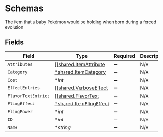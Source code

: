 # Schemas

The item that a baby Pokémon would be holding when born during a forced evolution


## Fields

| Field                                                                    | Type                                                                     | Required                                                                 | Description                                                              |
| ------------------------------------------------------------------------ | ------------------------------------------------------------------------ | ------------------------------------------------------------------------ | ------------------------------------------------------------------------ |
| `Attributes`                                                             | [][shared.ItemAttribute](../../../pkg/models/shared/itemattribute.md)    | :heavy_minus_sign:                                                       | N/A                                                                      |
| `Category`                                                               | [*shared.ItemCategory](../../../pkg/models/shared/itemcategory.md)       | :heavy_minus_sign:                                                       | N/A                                                                      |
| `Cost`                                                                   | **int*                                                                   | :heavy_minus_sign:                                                       | N/A                                                                      |
| `EffectEntries`                                                          | [][shared.VerboseEffect](../../../pkg/models/shared/verboseeffect.md)    | :heavy_minus_sign:                                                       | N/A                                                                      |
| `FlavorTextEntries`                                                      | [][shared.FlavorText](../../../pkg/models/shared/flavortext.md)          | :heavy_minus_sign:                                                       | N/A                                                                      |
| `FlingEffect`                                                            | [*shared.ItemFlingEffect](../../../pkg/models/shared/itemflingeffect.md) | :heavy_minus_sign:                                                       | N/A                                                                      |
| `FlingPower`                                                             | **int*                                                                   | :heavy_minus_sign:                                                       | N/A                                                                      |
| `ID`                                                                     | **int*                                                                   | :heavy_minus_sign:                                                       | N/A                                                                      |
| `Name`                                                                   | **string*                                                                | :heavy_minus_sign:                                                       | N/A                                                                      |